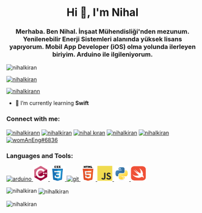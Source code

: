 <h1 align="center">Hi 👋, I'm Nihal</h1>
<h3 align="center">Merhaba. Ben Nihal. İnşaat Mühendisliği'nden mezunum. Yenilenebilir Enerji Sistemleri alanında yüksek lisans yapıyorum. Mobil App Developer (iOS) olma yolunda ilerleyen biriyim. Arduino ile ilgileniyorum.</h3>

<p align="left"> <img src="https://komarev.com/ghpvc/?username=nihalkiran&label=Profile%20views&color=0e75b6&style=flat" alt="nihalkiran" /> </p>

<p align="left"> <a href="https://github.com/ryo-ma/github-profile-trophy"><img src="https://github-profile-trophy.vercel.app/?username=nihalkiran" alt="nihalkiran" /></a> </p>

<p align="left"> <a href="https://twitter.com/nihalkirann" target="blank"><img src="https://img.shields.io/twitter/follow/nihalkirann?logo=twitter&style=for-the-badge" alt="nihalkirann" /></a> </p>

- 🌱 I’m currently learning **Swift**

<h3 align="left">Connect with me:</h3>
<p align="left">
<a href="https://twitter.com/nihalkirann" target="blank"><img align="center" src="https://raw.githubusercontent.com/rahuldkjain/github-profile-readme-generator/master/src/images/icons/Social/twitter.svg" alt="nihalkirann" height="30" width="40" /></a>
<a href="https://linkedin.com/in/nihalkiran" target="blank"><img align="center" src="https://raw.githubusercontent.com/rahuldkjain/github-profile-readme-generator/master/src/images/icons/Social/linked-in-alt.svg" alt="nihalkiran" height="30" width="40" /></a>
<a href="https://www.youtube.com/c/nihal kıran" target="blank"><img align="center" src="https://raw.githubusercontent.com/rahuldkjain/github-profile-readme-generator/master/src/images/icons/Social/youtube.svg" alt="nihal kıran" height="30" width="40" /></a>
<a href="https://www.hackerrank.com/nihalkiran" target="blank"><img align="center" src="https://raw.githubusercontent.com/rahuldkjain/github-profile-readme-generator/master/src/images/icons/Social/hackerrank.svg" alt="nihalkiran" height="30" width="40" /></a>
<a href="https://www.leetcode.com/nihalkiran" target="blank"><img align="center" src="https://raw.githubusercontent.com/rahuldkjain/github-profile-readme-generator/master/src/images/icons/Social/leet-code.svg" alt="nihalkiran" height="30" width="40" /></a>
<a href="https://discord.gg/womAnEng#6836" target="blank"><img align="center" src="https://raw.githubusercontent.com/rahuldkjain/github-profile-readme-generator/master/src/images/icons/Social/discord.svg" alt="womAnEng#6836" height="30" width="40" /></a>
</p>

<h3 align="left">Languages and Tools:</h3>
<p align="left"> <a href="https://www.arduino.cc/" target="_blank"> <img src="https://cdn.worldvectorlogo.com/logos/arduino-1.svg" alt="arduino" width="40" height="40"/> </a> <a href="https://www.w3schools.com/cpp/" target="_blank"> <img src="https://raw.githubusercontent.com/devicons/devicon/master/icons/cplusplus/cplusplus-original.svg" alt="cplusplus" width="40" height="40"/> </a> <a href="https://www.w3schools.com/css/" target="_blank"> <img src="https://raw.githubusercontent.com/devicons/devicon/master/icons/css3/css3-original-wordmark.svg" alt="css3" width="40" height="40"/> </a> <a href="https://git-scm.com/" target="_blank"> <img src="https://www.vectorlogo.zone/logos/git-scm/git-scm-icon.svg" alt="git" width="40" height="40"/> </a> <a href="https://www.w3.org/html/" target="_blank"> <img src="https://raw.githubusercontent.com/devicons/devicon/master/icons/html5/html5-original-wordmark.svg" alt="html5" width="40" height="40"/> </a> <a href="https://developer.mozilla.org/en-US/docs/Web/JavaScript" target="_blank"> <img src="https://raw.githubusercontent.com/devicons/devicon/master/icons/javascript/javascript-original.svg" alt="javascript" width="40" height="40"/> </a> <a href="https://www.python.org" target="_blank"> <img src="https://raw.githubusercontent.com/devicons/devicon/master/icons/python/python-original.svg" alt="python" width="40" height="40"/> </a> <a href="https://developer.apple.com/swift/" target="_blank"> <img src="https://raw.githubusercontent.com/devicons/devicon/master/icons/swift/swift-original.svg" alt="swift" width="40" height="40"/> </a> </p>

<p><img align="left" src="https://github-readme-stats.vercel.app/api/top-langs?username=nihalkiran&show_icons=true&locale=en&layout=compact" alt="nihalkiran" /></p>

<p>&nbsp;<img align="center" src="https://github-readme-stats.vercel.app/api?username=nihalkiran&show_icons=true&locale=en" alt="nihalkiran" /></p>

<p><img align="center" src="https://github-readme-streak-stats.herokuapp.com/?user=nihalkiran&" alt="nihalkiran" /></p>
